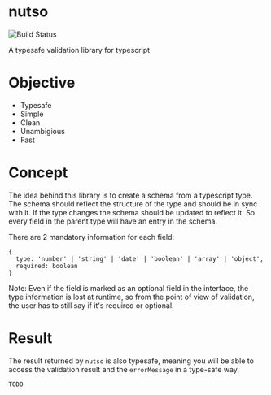 # nutso

![Build Status](https://travis-ci.com/sowdri/nutso.svg?branch=master)

A typesafe validation library for typescript

# Objective

- Typesafe
- Simple
- Clean
- Unambigious
- Fast

# Concept

The idea behind this library is to create a schema from a typescript type. The schema should reflect the structure of the type and should be in sync with it. If the type changes the schema should be updated to reflect it. So every field in the parent type will have an entry in the schema.

There are 2 mandatory information for each field:

```
{
  type: 'number' | 'string' | 'date' | 'boolean' | 'array' | 'object',
  required: boolean
}
```

Note: Even if the field is marked as an optional field in the interface, the type information is lost at runtime, so from the point of view of validation, the user has to still say if it's required or optional.

# Result

The result returned by `nutso` is also typesafe, meaning you will be able to access the validation result and the `errorMessage` in a type-safe way.

```
TODO
```
